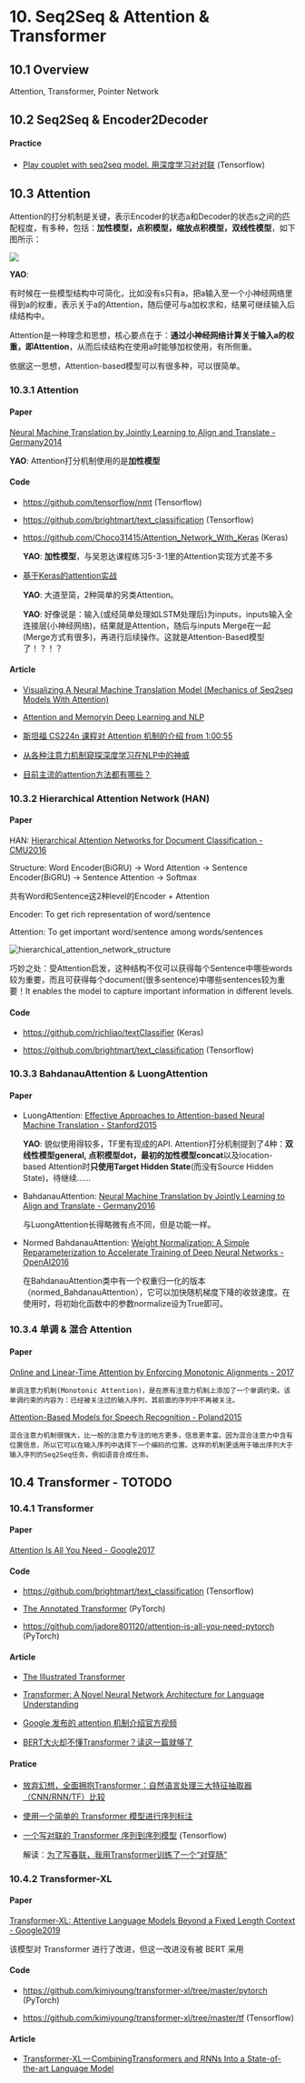 

# 10. Seq2Seq & Attention & Transformer

## 10.1 Overview

Attention, Transformer, Pointer Network


## 10.2 Seq2Seq & Encoder2Decoder


#### Practice

- [Play couplet with seq2seq model. 用深度学习对对联](https://github.com/wb14123/seq2seq-couplet) (Tensorflow)


## 10.3 Attention

Attention的打分机制是关键，表示Encoder的状态a和Decoder的状态s之间的匹配程度，有多种，包括：**加性模型，点积模型，缩放点积模型，双线性模型**，如下图所示：

![](https://raw.githubusercontent.com/liuyaox/ImageHosting/master/for_markdown/attetion_scoring.jpg)

**YAO**: 

有时候在一些模型结构中可简化，比如没有s只有a，把a输入至一个小神经网络里得到a的权重，表示关于a的Attention，随后便可与a加权求和，结果可继续输入后续结构中。

Attention是一种理念和思想，核心要点在于：**通过小神经网络计算关于输入a的权重，即Attention**，从而后续结构在使用a时能够加权使用，有所侧重。

依据这一思想，Attention-based模型可以有很多种，可以很简单。


### 10.3.1 Attention

#### Paper

[Neural Machine Translation by Jointly Learning to Align and Translate - Germany2014](https://arxiv.org/abs/1409.0473v2)

**YAO**: Attention打分机制使用的是**加性模型**

#### Code

- <https://github.com/tensorflow/nmt> (Tensorflow)

- <https://github.com/brightmart/text_classification> (Tensorflow)

- <https://github.com/Choco31415/Attention_Network_With_Keras> (Keras)

    **YAO**: **加性模型**，与吴恩达课程练习5-3-1里的Attention实现方式差不多

- [基于Keras的attention实战](https://blog.csdn.net/jinyuan7708/article/details/81909549)

    **YAO**: 大道至简，2种简单的另类Attention。
    
    **YAO**: 好像说是：输入(或经简单处理如LSTM处理后)为inputs，inputs输入全连接层(小神经网络)，结果就是Attention，随后与inputs Merge在一起(Merge方式有很多)，再进行后续操作。这就是Attention-Based模型了！？！？


#### Article

- [Visualizing A Neural Machine Translation Model (Mechanics of Seq2seq Models With Attention)](https://jalammar.github.io/visualizing-neural-machine-translation-mechanics-of-seq2seq-models-with-attention/)

- [Attention and Memoryin Deep Learning and NLP](http://www.wildml.com/2016/01/attention-and-memory-in-deep-learning-and-nlp/)

- [斯坦福 CS224n 课程对 Attention 机制的介绍 from 1:00:55](https://www.youtube.com/watch?v=XXtpJxZBa2c)

- [从各种注意力机制窥探深度学习在NLP中的神威](https://mp.weixin.qq.com/s?__biz=MzI3ODgwODA2MA==&mid=2247485751&idx=1&sn=4a76c7864f09b13764b0e9a6108a5a56)

- [目前主流的attention方法都有哪些？](https://www.zhihu.com/question/68482809)


### 10.3.2 Hierarchical Attention Network (HAN)

#### Paper

HAN: [Hierarchical Attention Networks for Document Classification - CMU2016](https://www.cs.cmu.edu/~diyiy/docs/naacl16.pdf)

Structure: Word Encoder(BiGRU) -> Word Attention -> Sentence Encoder(BiGRU) -> Sentence Attention -> Softmax

共有Word和Sentence这2种level的Encoder + Attention

Encoder: To get rich representation of word/sentence

Attention: To get important word/sentence among words/sentences

![hierarchical_attention_network_structure](./image/hierarchical_attention_network01.png)

巧妙之处：受Attention启发，这种结构不仅可以获得每个Sentence中哪些words较为重要，而且可获得每个document(很多sentence)中哪些sentences较为重要！It enables the model to capture important information in different levels.

#### Code

- <https://github.com/richliao/textClassifier> (Keras)

- <https://github.com/brightmart/text_classification> (Tensorflow)


### 10.3.3 BahdanauAttention & LuongAttention

#### Paper

- LuongAttention: [Effective Approaches to Attention-based Neural Machine Translation - Stanford2015](https://arxiv.org/abs/1508.04025)

    **YAO**: 貌似使用得较多，TF里有现成的API. Attention打分机制提到了4种：**双线性模型general, 点积模型dot，最初的加性模型concat**以及location-based Attention时**只使用Target Hidden State**(而没有Source Hidden State)，待继续……

- BahdanauAttention: [Neural Machine Translation by Jointly Learning to Align and Translate - Germany2016](https://arxiv.org/abs/1409.0473)

    与LuongAttention长得略微有点不同，但是功能一样。

- Normed BahdanauAttention: [Weight Normalization: A Simple Reparameterization to Accelerate Training of Deep Neural Networks - OpenAI2016](https://arxiv.org/abs/1602.07868)

    在BahdanauAttention类中有一个权重归一化的版本（normed_BahdanauAttention），它可以加快随机梯度下降的收敛速度。在使用时，将初始化函数中的参数normalize设为True即可。


### 10.3.4 单调 & 混合 Attention

#### Paper

[Online and Linear-Time Attention by Enforcing Monotonic Alignments - 2017](https://arxiv.org/abs/1704.00784)

    单调注意力机制(Monotonic Attention)，是在原有注意力机制上添加了一个单调约束。该单调约束的内容为：已经被关注过的输入序列，其前面的序列中不再被关注。


[Attention-Based Models for Speech Recognition - Poland2015](https://arxiv.org/abs/1506.07503)

    混合注意力机制很强大，比一般的注意力专注的地方更多，信息更丰富。因为混合注意力中含有位置信息，所以它可以在输入序列中选择下一个编码的位置。这样的机制更适用于输出序列大于输入序列的Seq2Seq任务，例如语音合成任务。


## 10.4 Transformer - TOTODO

### 10.4.1 Transformer

#### Paper

[Attention Is All You Need - Google2017](https://arxiv.org/abs/1706.03762)

#### Code

- <https://github.com/brightmart/text_classification> (Tensorflow)

- [The Annotated Transformer](http://nlp.seas.harvard.edu/2018/04/03/attention.html) (PyTorch)

- <https://github.com/jadore801120/attention-is-all-you-need-pytorch> (PyTorch)

#### Article

- [The Illustrated Transformer](https://jalammar.github.io/illustrated-transformer/)

- [Transformer: A Novel Neural Network Architecture for Language Understanding](https://ai.googleblog.com/2017/08/transformer-novel-neural-network.html)
  
- [Google 发布的 attention 机制介绍官方视频](https://www.youtube.com/watch?v=rBCqOTEfxvg)

- [BERT大火却不懂Transformer？读这一篇就够了](https://mp.weixin.qq.com/s?__biz=MjM5MTQzNzU2NA==&mid=2651666707&idx=1&sn=2e9149ccdba746eaec687038ce560349)

#### Pratice

- [放弃幻想，全面拥抱Transformer：自然语言处理三大特征抽取器（CNN/RNN/TF）比较](https://zhuanlan.zhihu.com/p/54743941)
  
- [使用一个简单的 Transformer 模型进行序列标注](https://medium.com/@kolloldas/building-the-mighty-transformer-for-sequence-tagging-in-pytorch-part-i-a1815655cd8)

- [一个写对联的 Transformer 序列到序列模型](https://github.com/andy-yangz/couplets_seq2seq_transformer) (Tensorflow)

    解读：[为了写春联，我用Transformer训练了一个“对穿肠”](https://mp.weixin.qq.com/s?__biz=MjM5MTQzNzU2NA==&mid=2651667456&idx=1&sn=b2ffe9990f8bf8a242e52face2044b65)


### 10.4.2 Transformer-XL

#### Paper

[Transformer-XL: Attentive Language Models Beyond a Fixed Length Context - Google2019](https://arxiv.org/abs/1901.02860)

该模型对 Transformer 进行了改进，但这一改进没有被 BERT 采用

#### Code

- <https://github.com/kimiyoung/transformer-xl/tree/master/pytorch> (PyTorch)

- <https://github.com/kimiyoung/transformer-xl/tree/master/tf> (Tensorflow)

#### Article

- [Transformer-XL — CombiningTransformers and RNNs Into a State-of-the-art Language Model](https://www.lyrn.ai/2019/01/16/transformer-xl-sota-language-model)
